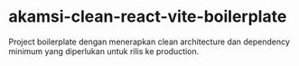 # akamsi-clean-react-vite-boilerplate
Project boilerplate dengan menerapkan clean architecture dan dependency minimum yang diperlukan untuk rilis ke production.
